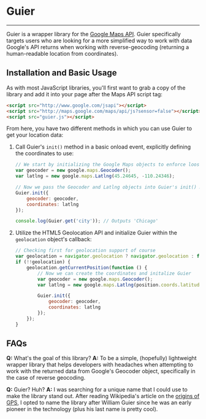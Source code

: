 # Guier
-------
Guier is a wrapper library for the [Google Maps API](https://developers.google.com/maps/documentation/javascript/geocoding). Guier specifically targets users who are looking for a more simplified way to work with data Google's API returns when working with reverse-geocoding (returning a human-readable location from coordinates).

## Installation and Basic Usage
As with most JavaScript libraries, you'll first want to grab a copy of the library and add it into your page after the Maps API script tag:

```html
<script src="http://www.google.com/jsapi"></script>
<script src="http://maps.google.com/maps/api/js?sensor=false"></script>
<script src="guier.js"></script>
```

From here, you have two different methods in which you can use Guier to get your location data:

1. Call Guier's `init()` method in a basic onload event, explicitly defining the coordinates to use:
	```js
	// We start by initializing the Google Maps objects to enforce loose coupling
	var geocoder = new google.maps.Geocoder();
	var latlng = new google.maps.Latlng(45.24645, -110.24346);

	// Now we pass the Geocoder and Latlng objects into Guier's init() method
	Guier.init({
		geocoder: geocoder,
		coordinates: latlng
	});

	console.log(Guier.get('city'));	// Outputs 'Chicago'
	```

2. Utilize the HTML5 Geolocation API and initialize Guier within the `geolocation` object's callback:
	```js
	// Checking first for geolocation support of course
	var geolocation = navigator.geolocation ? navigator.geolocation : false;
	if (!!geolocation) {
		geolocation.getCurrentPosition(function () {
			// Now we can create the coordinates and initalize Guier
			var geocoder = new google.maps.Geocoder();
			var latlng = new google.maps.Latlng(position.coords.latitude, position.coords.longitude);

			Guier.init({
				geocoder: geocoder,
				coordinates: latlng
			});
		});
	}
	```

## FAQs
**Q:** What's the goal of this library?
**A:** To be a simple, (hopefully) lightweight wrapper library that helps developers with headaches when attempting to work with the returned data from Google's Geocoder object, specifically in the case of reverse geocoding.

**Q:** Guier? Huh?
**A:** I was searching for a unique name that I could use to make the library stand out. After reading Wikipedia's article on the [origins of GPS](http://en.wikipedia.org/wiki/GPS), I opted to name the library after William Guier since he was an early pioneer in the technology (plus his last name is pretty cool).
